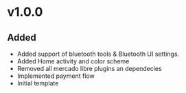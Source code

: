 # v1.0.0
## Added
- Added support of bluetooth tools & Bluetooth UI settings.
- Added Home activity and color scheme
- Removed all mercado libre plugins an dependecies
- Implemented payment flow
- Initial template
